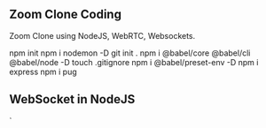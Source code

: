 ## Zoom Clone Coding

Zoom Clone using NodeJS, WebRTC, Websockets.

npm init
npm i nodemon -D
git init .
npm i @babel/core @babel/cli @babel/node -D
touch .gitignore
npm i @babel/preset-env -D
npm i express
npm i pug

## WebSocket in NodeJS
`